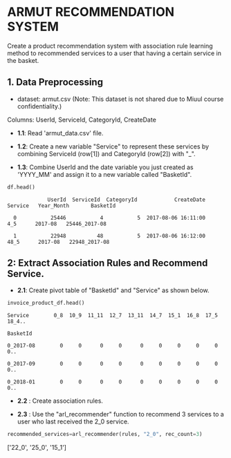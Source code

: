 # ARMUT RECOMMENDATION SYSTEM

Create a product recommendation system with association rule learning method to recommended services to a user that having a certain service in the basket.

## 1. Data Preprocessing

- dataset: armut.csv (Note: This dataset is not shared due to Miuul course confidentiality.)

Columns: UserId, ServiceId, CategoryId, CreateDate

- **1.1**: Read 'armut_data.csv' file.

- **1.2**: Create a new variable "Service" to represent these services by combining ServiceId (row[1]) and CategoryId (row[2]) with "_".

- **1.3**: Combine UserId and the date variable you just created as 'YYYY_MM' and assign it to a new variable called "BasketId".

```python
df.head()
```

                 UserId  ServiceId  CategoryId            CreateDate  Service   Year_Month       BasketId

      0           25446           4           5  2017-08-06 16:11:00      4_5      2017-08   25446_2017-08

      1           22948          48           5  2017-08-06 16:12:00     48_5      2017-08   22948_2017-08


## 2: Extract Association Rules and Recommend Service.

- **2.1**: Create pivot table of "BasketId" and "Service" as shown below.

```python
invoice_product_df.head()
```

    Service        0_8  10_9  11_11  12_7  13_11  14_7  15_1  16_8  17_5  18_4..
   
    BasketId
   
    0_2017-08        0     0      0     0      0     0     0     0     0     0..
   
    0_2017-09        0     0      0     0      0     0     0     0     0     0..
   
    0_2018-01        0     0      0     0      0     0     0     0     0     0..

- **2.2** : Create association rules.

- **2.3** : Use the "arl_recommender" function to recommend 3 services to a user who last received the 2_0 service.

```python
recommended_services=arl_recommender(rules, "2_0", rec_count=3)
```

['22_0', '25_0', '15_1']
